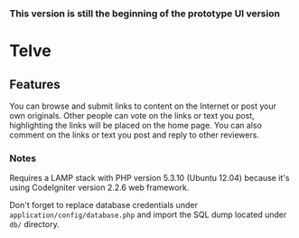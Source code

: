 ### This version is still the beginning of the prototype UI version

# Telve

## Features

You can browse and submit links to content on the Internet or post your own originals. Other people can vote on the links or text you post, highlighting the links will be placed on the home page. You can also comment on the links or text you post and reply to other reviewers.

### Notes

Requires a LAMP stack with PHP version 5.3.10 (Ubuntu 12.04) because it's using CodeIgniter version 2.2.6 web framework.

Don't forget to replace database credentials under `application/config/database.php` and import the SQL dump located under `db/` directory.
